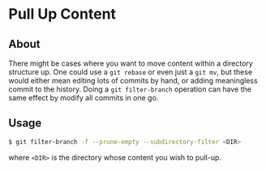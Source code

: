 Pull Up Content
===============

About
-----

There might be cases where you want to move content within a directory
structure up. One could use a `git rebase` or even just a `git mv`, but these
would either mean editing lots of commits by hand, or adding meaningless commit
to the history. Doing a `git filter-branch` operation can have the same effect
by modify all commits in one go.

Usage
-----

```sh
$ git filter-branch -f --prune-empty --subdirectory-filter <DIR>
```

where `<DIR>` is the directory whose content you wish to pull-up.
